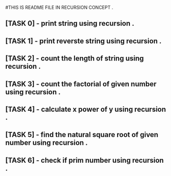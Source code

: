 #THIS IS README FILE IN RECURSION CONCEPT .



## [TASK 0] - print string using recursion .

## [TASK 1] - print reverste string using recursion .

## [TASK 2] - count the length of string using recursion .

## [TASK 3] - count the factorial of given number using recursion .

## [TASK 4] - calculate x power of y using recursion .

## [TASK 5] - find the natural square root of given number using recursion .

## [TASK 6] - check if prim number using recursion .
